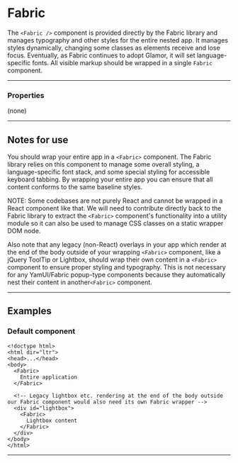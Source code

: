 # Fabric

The `<Fabric />` component is provided directly by the Fabric library and manages typography and other styles for the entire nested app. It manages styles dynamically, changing some classes as elements receive and lose focus. Eventually, as Fabric continues to adopt Glamor, it will set language-specific fonts. All visible markup should be wrapped in a single `Fabric` component.

---

### Properties

(none)

---

## Notes for use

You should wrap your entire app in a `<Fabric>` component. The Fabric library relies on this component to manage some overall styling, a language-specific font stack, and some special styling for accessible keyboard tabbing. By wrapping your entire app you can ensure that all content conforms to the same baseline styles.

NOTE: Some codebases are not purely React and cannot be wrapped in a React component like that. We will need to contribute directly back to the Fabric library to extract the `<Fabric>` component's functionality into a utility module so it can also be used to manage CSS classes on a static wrapper DOM node.

Also note that any legacy (non-React) overlays in your app which render at the end of the body outside of your wrapping `<Fabric>` component, like a jQuery ToolTip or Lightbox, should wrap their own content in a `<Fabric>` component to ensure proper styling and typography. This is not necessary for any YamUI/Fabric popup-type components because they automatically nest their content in another`<Fabric>` component.

---

## Examples

### Default component

```
<!doctype html>
<html dir="ltr">
<head>...</head>
<body>
  <Fabric>
    Entire application
  </Fabric>

  <!-- Legacy lightbox etc. rendering at the end of the body outside our Fabric component would also need its own Fabric wrapper -->
  <div id="lightbox">
    <Fabric>
      Lightbox content
    </Fabric>
  </div>
</body>
</html>
```
---
